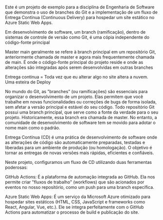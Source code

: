 Este é um projeto de exemplo para a disciplina de Engenharia de Software que demonstra o uso de branches do Git e a implementação de um fluxo de Entrega Contínua (Continuous Delivery) para hospedar um site estático no Azure Static Web Apps.

Em desenvolvimento de software, um branch (ramificação), dentro de sistemas de controle de versão como Git, é uma cópia independente do código-fonte principal

Master main geralmente se refere à branch principal em um repositório Git, anteriormente chamada de master e agora mais frequentemente chamada de main. É onde o código-fonte principal do projeto reside e onde as alterações são integradas após serem desenvolvidas em outras branches

Entrega continua  = Toda vez que eu alterar algo no site altera a nuvem. Uma esteira de Deploy


No mundo do Git, as "branches" (ou ramificações) são essenciais para organizar o desenvolvimento de um projeto. Elas permitem que você trabalhe em novas funcionalidades ou correções de bugs de forma isolada, sem afetar a versão principal e estável do seu código.
Todo repositório Git possui uma branch principal, que serve como a fonte da verdade para o seu projeto. Historicamente, essa branch era chamada de master. No entanto, a comunidade de desenvolvimento de software tem se movido para adotar o nome main como o padrão.

Entrega Contínua (CD) é uma prática de desenvolvimento de software onde as alterações de código são automaticamente preparadas, testadas e liberadas para um ambiente de produção (ou homologação). O objetivo é tornar as entregas de novas versões mais rápidas, eficientes e confiáveis.

Neste projeto, configuramos um fluxo de CD utilizando duas ferramentas poderosas:

GitHub Actions: É a plataforma de automação integrada ao GitHub. Ela nos permite criar "fluxos de trabalho" (workflows) que são acionados por eventos no nosso repositório, como um push para uma branch específica.

Azure Static Web Apps: É um serviço da Microsoft Azure otimizado para hospedar sites estáticos (HTML, CSS, JavaScript e frameworks como React, Angular, Vue, etc.). Ele se integra perfeitamente com o GitHub Actions para automatizar o processo de build e publicação do site.
